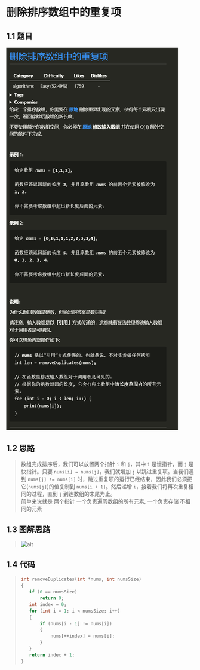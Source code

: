 # 删除排序数组中的重复项

## 1.1 题目
![alt](Question.png)

## 1.2 思路
> 数组完成排序后，我们可以放置两个指针 `i` 和 `j`，其中 `i` 是慢指针，而 `j` 是快指针。只要 `nums[i] = nums[j]`，我们就增加 `j` 以跳过重复项。当我们遇到 `nums[j] != nums[i]` 时，跳过重复项的运行已经结束，因此我们必须把它(`nums[j]`)的值复制到 `nums[i + 1]`。然后递增 `i`，接着我们将再次重复相同的过程，直到 `j` 到达数组的末尾为止。  
> 简单来说就是 两个指针 一个负责遍历数组的所有元素, 一个负责存储 不相同的元素

## 1.3 图解思路
> ![alt](https://pic.leetcode-cn.com/0039d16b169059e8e7f998c618b6c2b269c2d95b02f43415350bde1f661e503a-1.png)

## 1.4 代码
>```c
>int removeDuplicates(int *nums, int numsSize)
>{
>    if (0 == numsSize)
>        return 0;
>    int index = 0;
>    for (int i = 1; i < numsSize; i++)
>    {
>        if (nums[i - 1] != nums[i])
>        {
>            nums[++index] = nums[i];
>        }
>    }
>    return index + 1;
>}
>```


